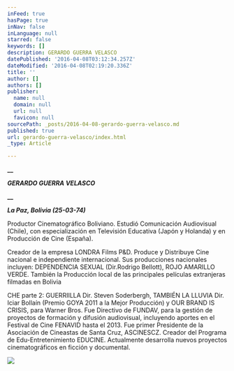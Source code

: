 ```yaml
---
inFeed: true
hasPage: true
inNav: false
inLanguage: null
starred: false
keywords: []
description: GERARDO GUERRA VELASCO
datePublished: '2016-04-08T03:12:34.257Z'
dateModified: '2016-04-08T02:19:20.336Z'
title: ''
author: []
authors: []
publisher:
  name: null
  domain: null
  url: null
  favicon: null
sourcePath: _posts/2016-04-08-gerardo-guerra-velasco.md
published: true
url: gerardo-guerra-velasco/index.html
_type: Article

---
```

**__**

**_GERARDO GUERRA VELASCO_**

**__**

**_La Paz, Bolivia (25-03-74)_**

Productor
Cinematográfico Boliviano. Estudió Comunicación Audiovisual (Chile), con
especialización en Televisión Educativa (Japón y Holanda) y en Producción de
Cine (España).

Creador de la empresa LONDRA Films P&D.
Produce y Distribuye Cine nacional e independiente internacional. Sus
producciones nacionales incluyen: DEPENDENCIA SEXUAL (Dir.Rodrigo Bellott), ROJO
AMARILLO VERDE. También la Producción local de las principales películas
extranjeras filmadas en Bolivia

CHE
parte 2: GUERRIILLA Dir. Steven Soderbergh, TAMBIÉN LA LLUVIA Dir. Iciar
Bollaín (Premio GOYA 2011 a la Mejor Producción) y OUR BRAND IS CRISIS, para
Warner Bros. Fue Directivo de FUNDAV, para la gestión de proyectos de formación
y difusión audiovisual, incluyendo aportes en el Festival de Cine FENAVID hasta
el 2013\. Fue primer Presidente de la Asociación de Cineastas de Santa Cruz,
ASCINESCZ. Creador del Programa de Edu-Entretenimiento EDUCINE. Actualmente desarrolla
nuevos proyectos cinematográficos en ficción y documental.

  
![](https://the-grid-user-content.s3-us-west-2.amazonaws.com/59388317-2023-47b0-90ac-99d74562e18a.jpg)